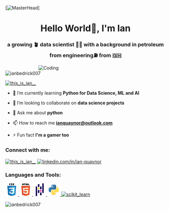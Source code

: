 [![MasterHead](https://www.pinterest.co.uk/pin/typical-day-as-a-software-developer-gif--419257046534709196/)]

<h1 align="center">Hello World👋, I'm Ian</h1>
<h3 align="center">a growing 🪴 data scientist 👨‍💻 with a background in petroleum from engineering⛽ from 🇬🇭 </h3>

<img align="right" alt="Coding" width="400" src="https://www.pinterest.co.uk/pin/946389309180412070/">

<p align="left"> <img src="https://komarev.com/ghpvc/?username=ianbedrick007&label=Profile%20views&color=0e75b6&style=flat" alt="ianbedrick007" /> </p>

<p align="left"> <a href="https://twitter.com/this_is_ian__" target="blank"><img src="https://img.shields.io/twitter/follow/this_is_ian__?logo=twitter&style=for-the-badge" alt="this_is_ian__" /></a> </p>

- 🌱 I’m currently learning **Python for Data Science, ML and AI**

- 👯 I’m looking to collaborate on **data science projects**

- 💬 Ask me about **python**

- 📫 How to reach me **ianquaynor@outlook.com**

- ⚡ Fun fact **I'm a gamer too**

<h3 align="left">Connect with me:</h3>
<p align="left">
<a href="https://twitter.com/this_is_ian__" target="blank"><img align="center" src="https://raw.githubusercontent.com/rahuldkjain/github-profile-readme-generator/master/src/images/icons/Social/twitter.svg" alt="this_is_ian__" height="30" width="40" /></a>
<a href="https://linkedin.com/in/linkedin.com/in/ian-quaynor" target="blank"><img align="center" src="https://raw.githubusercontent.com/rahuldkjain/github-profile-readme-generator/master/src/images/icons/Social/linked-in-alt.svg" alt="linkedin.com/in/ian-quaynor" height="30" width="40" /></a>
</p>

<h3 align="left">Languages and Tools:</h3>
<p align="left"> <a href="https://www.w3schools.com/css/" target="_blank" rel="noreferrer"> <img src="https://raw.githubusercontent.com/devicons/devicon/master/icons/css3/css3-original-wordmark.svg" alt="css3" width="40" height="40"/> </a> <a href="https://www.w3.org/html/" target="_blank" rel="noreferrer"> <img src="https://raw.githubusercontent.com/devicons/devicon/master/icons/html5/html5-original-wordmark.svg" alt="html5" width="40" height="40"/> </a> <a href="https://pandas.pydata.org/" target="_blank" rel="noreferrer"> <img src="https://raw.githubusercontent.com/devicons/devicon/2ae2a900d2f041da66e950e4d48052658d850630/icons/pandas/pandas-original.svg" alt="pandas" width="40" height="40"/> </a> <a href="https://www.python.org" target="_blank" rel="noreferrer"> <img src="https://raw.githubusercontent.com/devicons/devicon/master/icons/python/python-original.svg" alt="python" width="40" height="40"/> </a> <a href="https://scikit-learn.org/" target="_blank" rel="noreferrer"> <img src="https://upload.wikimedia.org/wikipedia/commons/0/05/Scikit_learn_logo_small.svg" alt="scikit_learn" width="40" height="40"/> </a> </p>

<p><img align="center" src="https://github-readme-streak-stats.herokuapp.com/?user=ianbedrick007&" alt="ianbedrick007" /></p>
